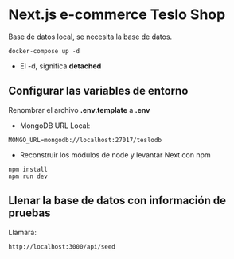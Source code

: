 # Next.js e-commerce Teslo Shop

Base de datos local, se necesita la base de datos.

```
docker-compose up -d
```

- El -d, significa **detached**

## Configurar las variables de entorno

Renombrar el archivo **.env.template** a **.env**

- MongoDB URL Local:

```
MONGO_URL=mongodb://localhost:27017/teslodb
```

- Reconstruir los módulos de node y levantar Next con npm

```
npm install
npm run dev
```

## Llenar la base de datos con información de pruebas

Llamara:

```
http://localhost:3000/api/seed
```
